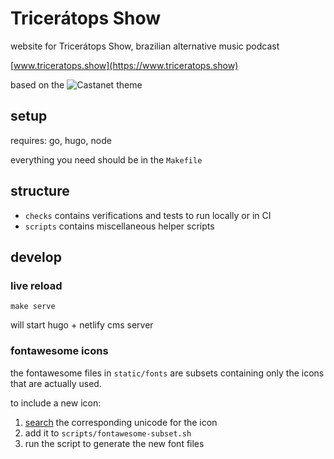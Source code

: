 # Tricerátops Show

website for Tricerátops Show, brazilian alternative music podcast

[www.triceratops.show](https://www.triceratops.show)

based on the ![Castanet](https://github.com/mattstratton/castanet) theme

## setup

requires: go, hugo, node

everything you need should be in the `Makefile`

## structure

- `checks` contains verifications and tests to run locally or in CI
- `scripts` contains miscellaneous helper scripts

## develop

### live reload

```
make serve
```

will start hugo + netlify cms server

### fontawesome icons

the fontawesome files in `static/fonts` are subsets containing only the icons that are actually used.

to include a new icon:
1. [search](https://fontawesome.com/icons) the corresponding unicode for the icon
2. add it to `scripts/fontawesome-subset.sh`
3. run the script to generate the new font files
